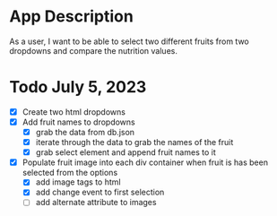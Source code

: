 # App Description

As a user, I want to be able to select two different fruits from two dropdowns and compare the nutrition values.

# Todo July 5, 2023

- [x] Create two html dropdowns
- [x] Add fruit names to dropdowns
  - [x] grab the data from db.json
  - [x] iterate through the data to grab the names of the fruit
  - [x] grab select element and append fruit names to it
- [x] Populate fruit image into each div container when fruit is has been selected from the options
  - [x] add image tags to html
  - [x] add change event to first selection
  - [ ] add alternate attribute to images
